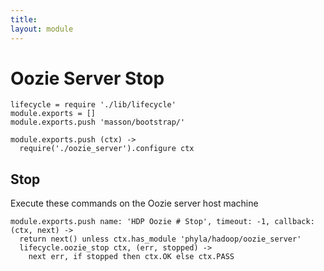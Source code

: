 ```yaml
---
title: 
layout: module
---
```


# Oozie Server Stop

    lifecycle = require './lib/lifecycle'
    module.exports = []
    module.exports.push 'masson/bootstrap/'

    module.exports.push (ctx) ->
      require('./oozie_server').configure ctx

## Stop

Execute these commands on the Oozie server host machine

    module.exports.push name: 'HDP Oozie # Stop', timeout: -1, callback: (ctx, next) ->
      return next() unless ctx.has_module 'phyla/hadoop/oozie_server'
      lifecycle.oozie_stop ctx, (err, stopped) ->
        next err, if stopped then ctx.OK else ctx.PASS

